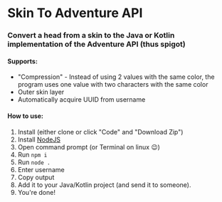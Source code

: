 # Skin To Adventure API
### Convert a head from a skin to the Java or Kotlin implementation of the Adventure API (thus spigot)


#### Supports:
* "Compression" - Instead of using 2 values with the same color, the program uses one value with two characters with the same color
* Outer skin layer
* Automatically acquire UUID from username

#### How to use:
1. Install (either clone or click "Code" and "Download Zip")
1. Install [NodeJS](https://nodejs.org/en)
1. Open command prompt (or Terminal on linux 😉)
1. Run `npm i`
1. Run `node .`
1. Enter username
1. Copy output
1. Add it to your Java/Kotlin project (and send it to someone).
1. You're done!
